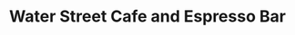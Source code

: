 ---
title: "Water Street Cafe and Espresso Bar"
url: /tampa/water-street-cafe-and-espresso-bar/
shop: pastry
---